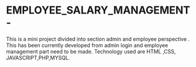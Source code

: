 # EMPLOYEE_SALARY_MANAGEMENT-
This is a mini project divided into section admin and employee perspective . This has been currently developed from admin login and employee management part need to be made. Technology used are HTML ,CSS, JAVASCRIPT,PHP,MYSQL.
